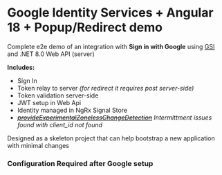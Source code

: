 # Google Identity Services + Angular 18 + Popup/Redirect demo 

Complete e2e demo of an integration with **Sign in with Google** using [GSI](https://developers.google.com/identity/gsi/web/guides/overview) and .NET 8.0 Web API (server)

**Includes:** 
- Sign In
- Token relay to server *(for redirect it requires post server-side)*
- Token validation server-side
- JWT setup in Web Api
- Identity managed in NgRx Signal Store
- ~~[_provideExperimentalZonelessChangeDetection_](https://netbasal.com/navigating-the-new-era-of-angular-zoneless-change-detection-unveiled-e7404de69b89)~~ _Intermittment issues found with client_id not found_

Designed as a skeleton project that can help bootstrap a new application with minimal changes

### Configuration Required after Google setup
